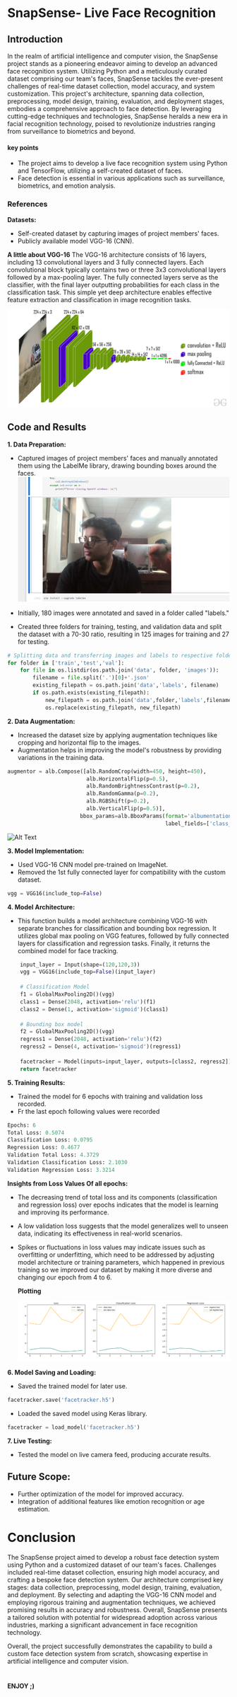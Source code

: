 # SnapSense- Live Face Recognition

## Introduction 
In the realm of artificial intelligence and computer vision, the SnapSense project stands as a pioneering endeavor aiming to develop an advanced face recognition system. Utilizing Python and a meticulously curated dataset comprising our team's faces, SnapSense tackles the ever-present challenges of real-time dataset collection, model accuracy, and system customization. This project's architecture, spanning data collection, preprocessing, model design, training, evaluation, and deployment stages, embodies a comprehensive approach to face detection. By leveraging cutting-edge techniques and technologies, SnapSense heralds a new era in facial recognition technology, poised to revolutionize industries ranging from surveillance to biometrics and beyond.

#### key points
- The project aims to develop a live face recognition system using Python and TensorFlow, utilizing a self-created dataset of faces.
- Face detection is essential in various applications such as surveillance, biometrics, and emotion analysis.

### References

**Datasets:**
- Self-created dataset by capturing images of project members' faces.
- Publicly available model VGG-16 (CNN).

**A little about VGG-16**
The VGG-16 architecture consists of 16 layers, including 13 convolutional layers and 3 fully connected layers. Each convolutional block typically contains two or three 3x3 convolutional layers followed by a max-pooling layer. The fully connected layers serve as the classifier, with the final layer outputting probabilities for each class in the classification task. This simple yet deep architecture enables effective feature extraction and classification in image recognition tasks.

![Alt Text](VGG-16.jpg)


## Code and Results

**1. Data Preparation:**
- Captured images of project members' faces and manually annotated them using the LabelMe library, drawing bounding boxes around the faces.
  ![Alt Text](G1.png)

- Initially, 180 images were annotated and saved in a folder called "labels."
- Created three folders for training, testing, and validation data and split the dataset with a 70-30 ratio, resulting in 125 images for training and 27 for testing.

```python
# Splitting data and transferring images and labels to respective folders
for folder in ['train','test','val']:
    for file in os.listdir(os.path.join('data', folder, 'images')):
        filename = file.split('.')[0]+'.json'
        existing_filepath = os.path.join('data','labels', filename)
        if os.path.exists(existing_filepath): 
            new_filepath = os.path.join('data',folder,'labels',filename)
            os.replace(existing_filepath, new_filepath)
```



**2. Data Augmentation:**
- Increased the dataset size by applying augmentation techniques like cropping and horizontal flip to the images.
- Augmentation helps in improving the model's robustness by providing variations in the training data.

```python
augmentor = alb.Compose([alb.RandomCrop(width=450, height=450), 
                         alb.HorizontalFlip(p=0.5), 
                         alb.RandomBrightnessContrast(p=0.2),
                         alb.RandomGamma(p=0.2), 
                         alb.RGBShift(p=0.2), 
                         alb.VerticalFlip(p=0.5)], 
                       bbox_params=alb.BboxParams(format='albumentations', 
                                                  label_fields=['class_labels']))
```
  ![Alt Text](G5.png)

**3. Model Implementation:**
- Used VGG-16 CNN model pre-trained on ImageNet.
- Removed the 1st fully connected layer for compatibility with the custom dataset.
```python
vgg = VGG16(include_top=False)
```

**4. Model Architecture:**
-  This function builds a model architecture combining VGG-16 with separate branches for classification and bounding box regression. It utilizes global max pooling on VGG features, followed by fully connected layers for classification and regression tasks. Finally, it returns the combined model for face tracking.
  
```python
    input_layer = Input(shape=(120,120,3))
    vgg = VGG16(include_top=False)(input_layer)

    # Classification Model  
    f1 = GlobalMaxPooling2D()(vgg)
    class1 = Dense(2048, activation='relu')(f1)
    class2 = Dense(1, activation='sigmoid')(class1)
    
    # Bounding box model
    f2 = GlobalMaxPooling2D()(vgg)
    regress1 = Dense(2048, activation='relu')(f2)
    regress2 = Dense(4, activation='sigmoid')(regress1)
    
    facetracker = Model(inputs=input_layer, outputs=[class2, regress2])
    return facetracker
```


**5. Training Results:**
- Trained the model for 6 epochs with training and validation loss recorded.
- Fr the last epoch following values were recorded
```python
Epochs: 6
Total Loss: 0.5074
Classification Loss: 0.0795
Regression Loss: 0.4677
Validation Total Loss: 4.3729
Validation Classification Loss: 2.1030
Validation Regression Loss: 3.3214
```

**Insights from Loss Values Of all epochs:**

- The decreasing trend of total loss and its components (classification and regression loss) over epochs indicates that the model is learning and improving its performance.
- A low validation loss suggests that the model generalizes well to unseen data, indicating its effectiveness in real-world scenarios.
- Spikes or fluctuations in loss values may indicate issues such as overfitting or underfitting, which need to be addressed by adjusting model architecture or training parameters, which happened in previous training so we improved our dataset by making it more diverse and changing our epoch from 4 to 6.

  **Plotting**
  
  ![Alt Text](G7.png)


  

**6. Model Saving and Loading:**
- Saved the trained model for later use.
```python
facetracker.save('facetracker.h5')
```
- Loaded the saved model using Keras library.
```python
facetracker = load_model('facetracker.h5')
```

**7. Live Testing:**
- Tested the model on live camera feed, producing accurate results.



## Future Scope:
- Further optimization of the model for improved accuracy.
- Integration of additional features like emotion recognition or age estimation.

# Conclusion
The SnapSense project aimed to develop a robust face detection system using Python and a customized dataset of our team's faces. Challenges included real-time dataset collection, ensuring high model accuracy, and crafting a bespoke face detection system. Our architecture comprised key stages: data collection, preprocessing, model design, training, evaluation, and deployment. By selecting and adapting the VGG-16 CNN model and employing rigorous training and augmentation techniques, we achieved promising results in accuracy and robustness. Overall, SnapSense presents a tailored solution with potential for widespread adoption across various industries, marking a significant advancement in face recognition technology.

Overall, the project successfully demonstrates the capability to build a custom face detection system from scratch, showcasing expertise in artificial intelligence and computer vision.
# 
   **ENJOY ;)**
# 
